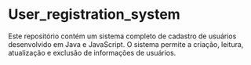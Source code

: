 # User_registration_system
Este repositório contém um sistema completo de cadastro de usuários desenvolvido em Java e JavaScript. O sistema permite a criação, leitura, atualização e exclusão de informações de usuários.
